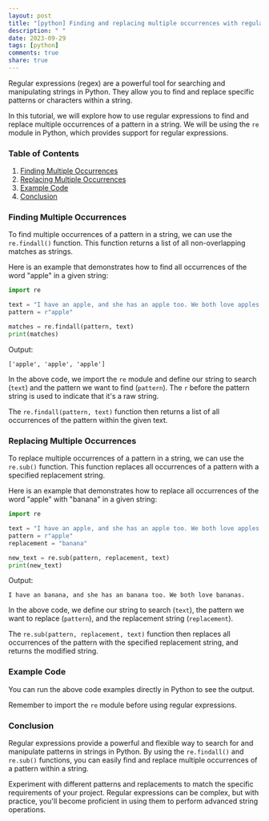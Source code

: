 ```yaml
---
layout: post
title: "[python] Finding and replacing multiple occurrences with regular expressions"
description: " "
date: 2023-09-29
tags: [python]
comments: true
share: true
---
```


Regular expressions (regex) are a powerful tool for searching and manipulating strings in Python. They allow you to find and replace specific patterns or characters within a string.

In this tutorial, we will explore how to use regular expressions to find and replace multiple occurrences of a pattern in a string. We will be using the `re` module in Python, which provides support for regular expressions.

### Table of Contents
1. [Finding Multiple Occurrences](#finding-multiple-occurrences)
2. [Replacing Multiple Occurrences](#replacing-multiple-occurrences)
3. [Example Code](#example-code)
4. [Conclusion](#conclusion)

### Finding Multiple Occurrences
To find multiple occurrences of a pattern in a string, we can use the `re.findall()` function. This function returns a list of all non-overlapping matches as strings.

Here is an example that demonstrates how to find all occurrences of the word "apple" in a given string:

```python
import re

text = "I have an apple, and she has an apple too. We both love apples."
pattern = r"apple"

matches = re.findall(pattern, text)
print(matches)
```

Output:
```
['apple', 'apple', 'apple']
```

In the above code, we import the `re` module and define our string to search (`text`) and the pattern we want to find (`pattern`). The `r` before the pattern string is used to indicate that it's a raw string.

The `re.findall(pattern, text)` function then returns a list of all occurrences of the pattern within the given text.

### Replacing Multiple Occurrences
To replace multiple occurrences of a pattern in a string, we can use the `re.sub()` function. This function replaces all occurrences of a pattern with a specified replacement string.

Here is an example that demonstrates how to replace all occurrences of the word "apple" with "banana" in a given string:

```python
import re

text = "I have an apple, and she has an apple too. We both love apples."
pattern = r"apple"
replacement = "banana"

new_text = re.sub(pattern, replacement, text)
print(new_text)
```

Output:
```
I have an banana, and she has an banana too. We both love bananas.
```

In the above code, we define our string to search (`text`), the pattern we want to replace (`pattern`), and the replacement string (`replacement`).

The `re.sub(pattern, replacement, text)` function then replaces all occurrences of the pattern with the specified replacement string, and returns the modified string.

### Example Code

You can run the above code examples directly in Python to see the output.

Remember to import the `re` module before using regular expressions.

### Conclusion
Regular expressions provide a powerful and flexible way to search for and manipulate patterns in strings in Python. By using the `re.findall()` and `re.sub()` functions, you can easily find and replace multiple occurrences of a pattern within a string.

Experiment with different patterns and replacements to match the specific requirements of your project. Regular expressions can be complex, but with practice, you'll become proficient in using them to perform advanced string operations.